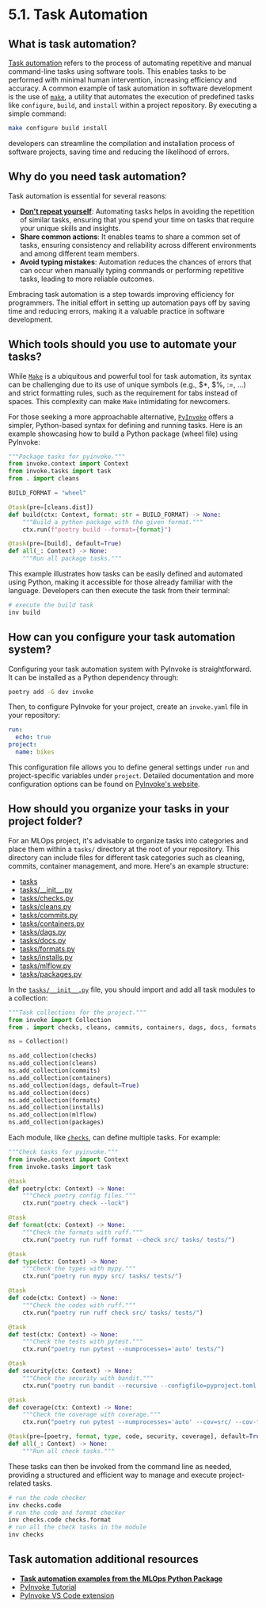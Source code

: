 # 5.1. Task Automation

## What is task automation?

[Task automation](https://en.wikipedia.org/wiki/Build_automation) refers to the process of automating repetitive and manual command-line tasks using software tools. This enables tasks to be performed with minimal human intervention, increasing efficiency and accuracy. A common example of task automation in software development is the use of [`make`](https://en.wikipedia.org/wiki/Make_(software)), a utility that automates the execution of predefined tasks like `configure`, `build`, and `install` within a project repository. By executing a simple command:

```bash
make configure build install
```

developers can streamline the compilation and installation process of software projects, saving time and reducing the likelihood of errors.

## Why do you need task automation?

Task automation is essential for several reasons:

- **[Don't repeat yourself](https://en.wikipedia.org/wiki/Don%27t_repeat_yourself)**: Automating tasks helps in avoiding the repetition of similar tasks, ensuring that you spend your time on tasks that require your unique skills and insights.
- **Share common actions**: It enables teams to share a common set of tasks, ensuring consistency and reliability across different environments and among different team members.
- **Avoid typing mistakes**: Automation reduces the chances of errors that can occur when manually typing commands or performing repetitive tasks, leading to more reliable outcomes.

Embracing task automation is a step towards improving efficiency for programmers. The initial effort in setting up automation pays off by saving time and reducing errors, making it a valuable practice in software development.

## Which tools should you use to automate your tasks?

While [`Make`](https://en.wikipedia.org/wiki/Make_(software)) is a ubiquitous and powerful tool for task automation, its syntax can be challenging due to its use of unique symbols (e.g., $*, $%, :=, ...) and strict formatting rules, such as the requirement for tabs instead of spaces. This complexity can make `Make` intimidating for newcomers.

For those seeking a more approachable alternative, [`PyInvoke`](https://www.pyinvoke.org/) offers a simpler, Python-based syntax for defining and running tasks. Here is an example showcasing how to build a Python package (wheel file) using PyInvoke:

```python
"""Package tasks for pyinvoke."""
from invoke.context import Context
from invoke.tasks import task
from . import cleans

BUILD_FORMAT = "wheel"

@task(pre=[cleans.dist])
def build(ctx: Context, format: str = BUILD_FORMAT) -> None:
    """Build a python package with the given format."""
    ctx.run(f"poetry build --format={format}")

@task(pre=[build], default=True)
def all(_: Context) -> None:
    """Run all package tasks."""
```

This example illustrates how tasks can be easily defined and automated using Python, making it accessible for those already familiar with the language. Developers can then execute the task from their terminal:

```bash
# execute the build task
inv build
```

## How can you configure your task automation system?

Configuring your task automation system with PyInvoke is straightforward. It can be installed as a Python dependency through:

```bash
poetry add -G dev invoke
```

Then, to configure PyInvoke for your project, create an `invoke.yaml` file in your repository:

```yaml
run:
  echo: true
project:
  name: bikes
```

This configuration file allows you to define general settings under `run` and project-specific variables under `project`. Detailed documentation and more configuration options can be found on [PyInvoke's website](https://docs.pyinvoke.org/en/latest/index.html).

## How should you organize your tasks in your project folder?

For an MLOps project, it's advisable to organize tasks into categories and place them within a `tasks/` directory at the root of your repository. This directory can include files for different task categories such as cleaning, commits, container management, and more. Here's an example structure:

- [tasks](https://github.com/fmind/mlops-python-package/tree/main/tasks)
- [tasks/\_\_init\_\_.py](https://github.com/fmind/mlops-python-package/blob/main/tasks/__init__.py)
- [tasks/checks.py](https://github.com/fmind/mlops-python-package/blob/main/tasks/checks.py)
- [tasks/cleans.py](https://github.com/fmind/mlops-python-package/blob/main/tasks/cleans.py)
- [tasks/commits.py](https://github.com/fmind/mlops-python-package/blob/main/tasks/commits.py)
- [tasks/containers.py](https://github.com/fmind/mlops-python-package/blob/main/tasks/containers.py)
- [tasks/dags.py](https://github.com/fmind/mlops-python-package/blob/main/tasks/dags.py)
- [tasks/docs.py](https://github.com/fmind/mlops-python-package/blob/main/tasks/docs.py)
- [tasks/formats.py](https://github.com/fmind/mlops-python-package/blob/main/tasks/formats.py)
- [tasks/installs.py](https://github.com/fmind/mlops-python-package/blob/main/tasks/installs.py)
- [tasks/mlflow.py](https://github.com/fmind/mlops-python-package/blob/main/tasks/mlflow.py)
- [tasks/packages.py](https://github.com/fmind/mlops-python-package/blob/main/tasks/packages.py)

In the [`tasks/__init__.py`](https://github.com/fmind/mlops-python-package/blob/main/tasks/__init__.py) file, you should import and add all task modules to a collection:

```python
"""Task collections for the project."""
from invoke import Collection
from . import checks, cleans, commits, containers, dags, docs, formats, installs, mlflow, packages

ns = Collection()

ns.add_collection(checks)
ns.add_collection(cleans)
ns.add_collection(commits)
ns.add_collection(containers)
ns.add_collection(dags, default=True)
ns.add_collection(docs)
ns.add_collection(formats)
ns.add_collection(installs)
ns.add_collection(mlflow)
ns.add_collection(packages)
```

Each module, like [`checks`](https://github.com/fmind/mlops-python-package/blob/main/tasks/checks.py), can define multiple tasks. For example:

```python
"""Check tasks for pyinvoke."""
from invoke.context import Context
from invoke.tasks import task

@task
def poetry(ctx: Context) -> None:
    """Check poetry config files."""
    ctx.run("poetry check --lock")

@task
def format(ctx: Context) -> None:
    """Check the formats with ruff."""
    ctx.run("poetry run ruff format --check src/ tasks/ tests/")

@task
def type(ctx: Context) -> None:
    """Check the types with mypy."""
    ctx.run("poetry run mypy src/ tasks/ tests/")

@task
def code(ctx: Context) -> None:
    """Check the codes with ruff."""
    ctx.run("poetry run ruff check src/ tasks/ tests/")

@task
def test(ctx: Context) -> None:
    """Check the tests with pytest."""
    ctx.run("poetry run pytest --numprocesses='auto' tests/")

@task
def security(ctx: Context) -> None:
    """Check the security with bandit."""
    ctx.run("poetry run bandit --recursive --configfile=pyproject.toml src/")

@task
def coverage(ctx: Context) -> None:
    """Check the coverage with coverage."""
    ctx.run("poetry run pytest --numprocesses='auto' --cov=src/ --cov-fail-under=80 tests/")

@task(pre=[poetry, format, type, code, security, coverage], default=True)
def all(_: Context) -> None:
    """Run all check tasks."""
```

These tasks can then be invoked from the command line as needed, providing a structured and efficient way to manage and execute project-related tasks.

```bash
# run the code checker
inv checks.code
# run the code and format checker
inv checks.code checks.format
# run all the check tasks in the module
inv checks
```
## Task automation additional resources

- **[Task automation examples from the MLOps Python Package](https://github.com/fmind/mlops-python-package/tree/main/tasks)**
- [PyInvoke Tutorial](https://docs.pyinvoke.org/en/stable/)
- [PyInvoke VS Code extension](https://marketplace.visualstudio.com/items?itemName=dchanco.vsc-invoke)
